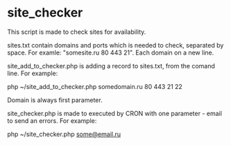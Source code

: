 # site_checker
This script is made to check sites for availability.

sites.txt contain domains and ports which is needed to check, separated by space. For examle: "somesite.ru 80 443 21". Each domain on a new line.

site_add_to_checker.php is adding a record to sites.txt, from the comand line. For example:

php ~/site_add_to_checker.php somedomain.ru 80 443 21 22

Domain is always first parameter.

site_checker.php is made to executed by CRON with one parameter - email to send an errors. For example:

php ~/site_checker.php some@email.ru
